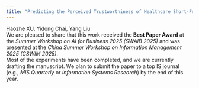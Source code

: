 ```yaml
---
title: "Predicting the Perceived Trustworthiness of Healthcare Short-From Videos: A Deep Neural Point Process–enhanced Multimodal Learning Approach"
---
```

Haozhe XU, Yidong Chai, Yang Liu  
We are pleased to share that this work received the **Best Paper Award** at the *Summer Workshop on AI for Business 2025 (SWAIB 2025)* and was presented at the *China Summer Workshop on Information Management 2025 (CSWIM 2025)*.  
Most of the experiments have been completed, and we are currently drafting the manuscript. We plan to submit the paper to a top IS journal (e.g., *MIS Quarterly* or *Information Systems Research*) by the end of this year.

